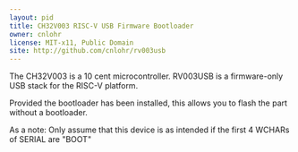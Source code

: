 ```yaml
---
layout: pid
title: CH32V003 RISC-V USB Firmware Bootloader
owner: cnlohr
license: MIT-x11, Public Domain
site: http://github.com/cnlohr/rv003usb
---
```

The CH32V003 is a 10 cent microcontroller. RV003USB is a firmware-only USB stack for the RISC-V platform.

Provided the bootloader has been installed, this allows you to flash the part without a bootloader.

As a note: Only assume that this device is as intended if the first 4 WCHARs of SERIAL are "BOOT"
